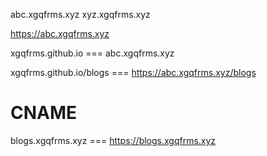 >>>
abc.xgqfrms.xyz
xyz.xgqfrms.xyz
>>>
https://abc.xgqfrms.xyz

xgqfrms.github.io === abc.xgqfrms.xyz

xgqfrms.github.io/blogs ===  https://abc.xgqfrms.xyz/blogs 

# CNAME

blogs.xgqfrms.xyz === https://blogs.xgqfrms.xyz 

